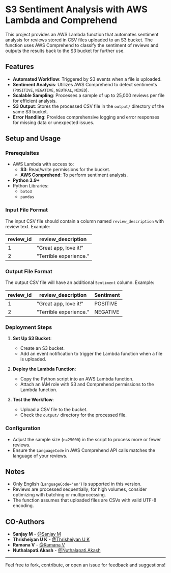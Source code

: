 # S3 Sentiment Analysis with AWS Lambda and Comprehend

This project provides an AWS Lambda function that automates sentiment analysis for reviews stored in CSV files uploaded to an S3 bucket. The function uses AWS Comprehend to classify the sentiment of reviews and outputs the results back to the S3 bucket for further use.

## Features

- **Automated Workflow**: Triggered by S3 events when a file is uploaded.
- **Sentiment Analysis**: Utilizes AWS Comprehend to detect sentiments (`POSITIVE`, `NEGATIVE`, `NEUTRAL`, `MIXED`).
- **Scalable Sampling**: Processes a sample of up to 25,000 reviews per file for efficient analysis.
- **S3 Output**: Stores the processed CSV file in the `output/` directory of the same S3 bucket.
- **Error Handling**: Provides comprehensive logging and error responses for missing data or unexpected issues.

## Setup and Usage

### Prerequisites

- AWS Lambda with access to:
  - **S3**: Read/write permissions for the bucket.
  - **AWS Comprehend**: To perform sentiment analysis.
- **Python 3.9+**
- Python Libraries:
  - `boto3`
  - `pandas`

### Input File Format

The input CSV file should contain a column named `review_description` with review text. Example:

| review_id | review_description       |
|-----------|--------------------------|
| 1         | "Great app, love it!"    |
| 2         | "Terrible experience."   |

### Output File Format

The output CSV file will have an additional `Sentiment` column. Example:

| review_id | review_description       | Sentiment |
|-----------|--------------------------|-----------|
| 1         | "Great app, love it!"    | POSITIVE  |
| 2         | "Terrible experience."   | NEGATIVE  |

### Deployment Steps

1. **Set Up S3 Bucket**:
   - Create an S3 bucket.
   - Add an event notification to trigger the Lambda function when a file is uploaded.

2. **Deploy the Lambda Function**:
   - Copy the Python script into an AWS Lambda function.
   - Attach an IAM role with S3 and Comprehend permissions to the Lambda function.

3. **Test the Workflow**:
   - Upload a CSV file to the bucket.
   - Check the `output/` directory for the processed file.

### Configuration

- Adjust the sample size (`n=25000`) in the script to process more or fewer reviews.
- Ensure the `LanguageCode` in AWS Comprehend API calls matches the language of your reviews.

## Notes

- Only English (`LanguageCode='en'`) is supported in this version.
- Reviews are processed sequentially; for high volumes, consider optimizing with batching or multiprocessing.
- The function assumes that uploaded files are CSVs with valid UTF-8 encoding.

## CO-Authors

- **Sanjay M** - [@Sanjay M](https://github.com/sannx4)
- **Thrisheiyan U K** - [@Thrisheiyan U K](https://github.com/ThrisheiyanUK)
- **Ramana V** - [@Ramana V](https://github.com/RamanaVinayak)
- **Nuthalapati.Akash** - [@Nuthalapati.Akash](https://github.com/Akash1660)

---

Feel free to fork, contribute, or open an issue for feedback and suggestions!
